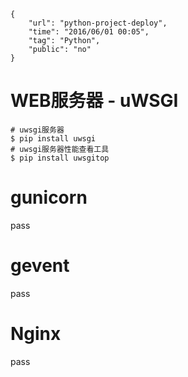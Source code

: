 ```
{
    "url": "python-project-deploy",
    "time": "2016/06/01 00:05",
    "tag": "Python",
    "public": "no"
}
```


# WEB服务器 - uWSGI

```
# uwsgi服务器
$ pip install uwsgi
# uwsgi服务器性能查看工具
$ pip install uwsgitop
```

# gunicorn
pass

# gevent
pass

# Nginx
pass